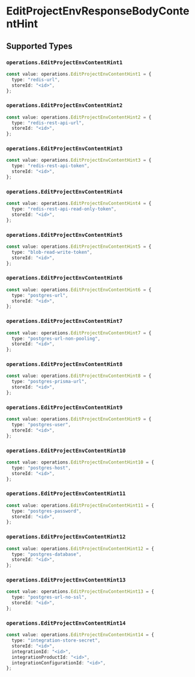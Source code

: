 # EditProjectEnvResponseBodyContentHint


## Supported Types

### `operations.EditProjectEnvContentHint1`

```typescript
const value: operations.EditProjectEnvContentHint1 = {
  type: "redis-url",
  storeId: "<id>",
};
```

### `operations.EditProjectEnvContentHint2`

```typescript
const value: operations.EditProjectEnvContentHint2 = {
  type: "redis-rest-api-url",
  storeId: "<id>",
};
```

### `operations.EditProjectEnvContentHint3`

```typescript
const value: operations.EditProjectEnvContentHint3 = {
  type: "redis-rest-api-token",
  storeId: "<id>",
};
```

### `operations.EditProjectEnvContentHint4`

```typescript
const value: operations.EditProjectEnvContentHint4 = {
  type: "redis-rest-api-read-only-token",
  storeId: "<id>",
};
```

### `operations.EditProjectEnvContentHint5`

```typescript
const value: operations.EditProjectEnvContentHint5 = {
  type: "blob-read-write-token",
  storeId: "<id>",
};
```

### `operations.EditProjectEnvContentHint6`

```typescript
const value: operations.EditProjectEnvContentHint6 = {
  type: "postgres-url",
  storeId: "<id>",
};
```

### `operations.EditProjectEnvContentHint7`

```typescript
const value: operations.EditProjectEnvContentHint7 = {
  type: "postgres-url-non-pooling",
  storeId: "<id>",
};
```

### `operations.EditProjectEnvContentHint8`

```typescript
const value: operations.EditProjectEnvContentHint8 = {
  type: "postgres-prisma-url",
  storeId: "<id>",
};
```

### `operations.EditProjectEnvContentHint9`

```typescript
const value: operations.EditProjectEnvContentHint9 = {
  type: "postgres-user",
  storeId: "<id>",
};
```

### `operations.EditProjectEnvContentHint10`

```typescript
const value: operations.EditProjectEnvContentHint10 = {
  type: "postgres-host",
  storeId: "<id>",
};
```

### `operations.EditProjectEnvContentHint11`

```typescript
const value: operations.EditProjectEnvContentHint11 = {
  type: "postgres-password",
  storeId: "<id>",
};
```

### `operations.EditProjectEnvContentHint12`

```typescript
const value: operations.EditProjectEnvContentHint12 = {
  type: "postgres-database",
  storeId: "<id>",
};
```

### `operations.EditProjectEnvContentHint13`

```typescript
const value: operations.EditProjectEnvContentHint13 = {
  type: "postgres-url-no-ssl",
  storeId: "<id>",
};
```

### `operations.EditProjectEnvContentHint14`

```typescript
const value: operations.EditProjectEnvContentHint14 = {
  type: "integration-store-secret",
  storeId: "<id>",
  integrationId: "<id>",
  integrationProductId: "<id>",
  integrationConfigurationId: "<id>",
};
```


